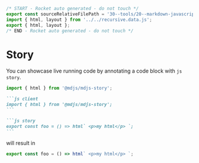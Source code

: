 ```js server
/* START - Rocket auto generated - do not touch */
export const sourceRelativeFilePath = '30--tools/20--markdown-javascript/30--story.rocket.md';
import { html, layout } from '../../recursive.data.js';
export { html, layout };
/* END - Rocket auto generated - do not touch */
```

# Story

You can showcase live running code by annotating a code block with `js story`.

```js client
import { html } from '@mdjs/mdjs-story';
```

````md
```js client
import { html } from '@mdjs/mdjs-story';
```

```js story
export const foo = () => html` <p>my html</p> `;
```
````

will result in

```js story
export const foo = () => html` <p>my html</p> `;
```
